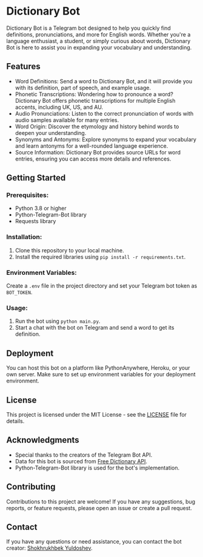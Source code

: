 # Dictionary Bot

Dictionary Bot is a Telegram bot designed to help you quickly find definitions, pronunciations, and more for English words. Whether you're a language enthusiast, a student, or simply curious about words, Dictionary Bot is here to assist you in expanding your vocabulary and understanding.

## Features

-   Word Definitions: Send a word to Dictionary Bot, and it will provide you with its definition, part of speech, and example usage.
-   Phonetic Transcriptions: Wondering how to pronounce a word? Dictionary Bot offers phonetic transcriptions for multiple English accents, including UK, US, and AU.
-   Audio Pronunciations: Listen to the correct pronunciation of words with audio samples available for many entries.
-   Word Origin: Discover the etymology and history behind words to deepen your understanding.
-   Synonyms and Antonyms: Explore synonyms to expand your vocabulary and learn antonyms for a well-rounded language experience.
-   Source Information: Dictionary Bot provides source URLs for word entries, ensuring you can access more details and references.

## Getting Started

### Prerequisites:

-   Python 3.8 or higher
-   Python-Telegram-Bot library
-   Requests library

### Installation:

1. Clone this repository to your local machine.
2. Install the required libraries using `pip install -r requirements.txt`.

### Environment Variables:

Create a `.env` file in the project directory and set your Telegram bot token as `BOT_TOKEN`.

### Usage:

1. Run the bot using `python main.py`.
2. Start a chat with the bot on Telegram and send a word to get its definition.

## Deployment

You can host this bot on a platform like PythonAnywhere, Heroku, or your own server. Make sure to set up environment variables for your deployment environment.

## License

This project is licensed under the MIT License - see the [LICENSE](LICENSE) file for details.

## Acknowledgments

-   Special thanks to the creators of the Telegram Bot API.
-   Data for this bot is sourced from [Free Dictionary API](https://dictionaryapi.dev/).
-   Python-Telegram-Bot library is used for the bot's implementation.

## Contributing

Contributions to this project are welcome! If you have any suggestions, bug reports, or feature requests, please open an issue or create a pull request.

## Contact

If you have any questions or need assistance, you can contact the bot creator: [Shokhrukhbek Yuldoshev](https://t.me/fighttothedeath).
